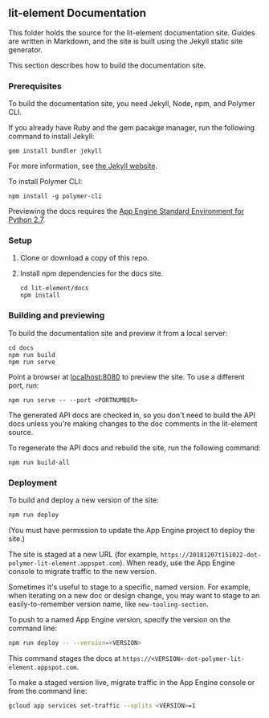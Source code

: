 ## lit-element Documentation 

This folder holds the source for the lit-element documentation site. Guides are written in Markdown, and the site is built using the Jekyll static site generator. 
 
This section describes how to build the documentation site.

### Prerequisites

To build the documentation site, you need Jekyll, Node, npm, and Polymer CLI.

If you already have Ruby and the gem pacakge manager, run the following command to install Jekyll:

`gem install bundler jekyll`

For more information, see [the Jekyll website](https://jekyllrb.com/).

To install Polymer CLI: 

`npm install -g polymer-cli`

Previewing the docs requires the [App Engine Standard Environment for Python 2.7](https://cloud.google.com/appengine/docs/standard/python/quickstart). 

### Setup

1. Clone or download a copy of this repo.

2. Install npm dependencies for the docs site.

    ```
    cd lit-element/docs
    npm install
    ```

### Building and previewing

To build the documentation site and preview it from a local server:

```
cd docs
npm run build
npm run serve
```

Point a browser at [localhost:8080](localhost:8080) to preview the site.
To use a different port, run:

```
npm run serve -- --port <PORTNUMBER>
```

The generated API docs are checked in, so you don't need to build the 
API docs unless you're making changes to the doc comments in the lit-element source.

To regenerate the API docs and rebuild the  site, run the following command:

`npm run build-all`

### Deployment

To build and deploy a new version of the site:

```bash
npm run deploy
```

(You must have permission to update the App Engine project to deploy the site.)

The site is staged at a new URL (for example, `https://20181207t151022-dot-polymer-lit-element.appspot.com`). When ready, use the App Engine console to migrate traffic to the new version.

Sometimes it's useful to stage to a specific, named version. For example, when 
iterating on a new doc or design change, you may want to stage to an easily-to-remember
version name, like `new-tooling-section`. 

To push to a named App Engine version, specify the version on the command line:

```bash
npm run deploy -- --version=<VERSION>
```

This command stages the docs at `https://<VERSION>-dot-polymer-lit-element.appspot.com`.

To make a staged version live, migrate traffic in the App Engine console or from the 
command line:

```bash
gcloud app services set-traffic --splits <VERSION>=1
```




